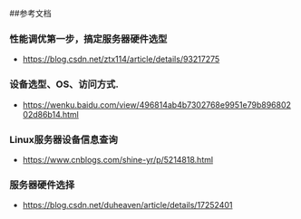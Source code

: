 ##参考文档
### 性能调优第一步，搞定服务器硬件选型
- https://blog.csdn.net/ztx114/article/details/93217275
### 设备选型、OS、访问方式.
- https://wenku.baidu.com/view/496814ab4b7302768e9951e79b89680202d86b14.html
### Linux服务器设备信息查询
- https://www.cnblogs.com/shine-yr/p/5214818.html
### 服务器硬件选择
- https://blog.csdn.net/duheaven/article/details/17252401

